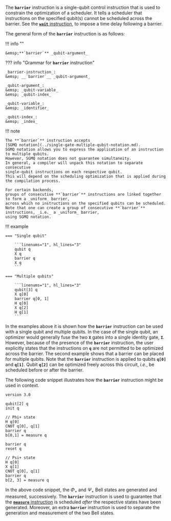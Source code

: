 The **`barrier`** instruction is a single-qubit control instruction
that is used to constrain the optimization of a scheduler.
It tells a scheduler that instructions on the specified qubit(s) cannot be scheduled across the barrier.
See the [**`wait`** instruction](wait_instruction.md), to impose a time delay following a barrier.

The general form of the **`barrier`** instruction is as follows:

!!! info ""

    &emsp;**`barrier`** _qubit-argument_

??? info "Grammar for **`barrier`** instruction"
    
    _barrier-instruction_:  
    &emsp; __`barrier`__ _qubit-argument_

    _qubit-argument_:  
    &emsp; _qubit-variable_  
    &emsp; _qubit-index_

    _qubit-variable_:  
    &emsp; _identifier_

    _qubit-index_:  
    &emsp; _index_

!!! note

    The **`barrier`** instruction accepts
    [SGMQ notation](../single-gate-multiple-qubit-notation.md).
    SGMQ notation allows you to express the application of an instruction to multiple qubits.
    However, SGMQ notation does not guarantee simultaneity.
    In general, a compiler will unpack this notation to separate consecutive
    single-qubit instructions on each respective qubit.
    This will depend on the scheduling optimization that is applied during the compilation process.

    For certain backends,
    groups of consecutive **`barrier`** instructions are linked together to form a _uniform_ barrier,
    across which no instructions on the specified qubits can be scheduled.
    Note that one can create a group of consecutive **`barrier`** instructions, _i.e._ a _uniform_ barrier,
    using SGMQ notation.

!!! example

    === "Single qubit"
    
        ```linenums="1", hl_lines="3"
        qubit q
        X q
        barrier q
        X q
        ```
    
    === "Multiple qubits"
    
        ```linenums="1", hl_lines="3"
        qubit[3] q
        X q[0]
        barrier q[0, 1]
        H q[0]
        X q[2]
        H q[1]
        ```

In the examples above it is shown how the **`barrier`** instruction can be used with a single qubit and multiple qubits.
In the case of the single qubit,
an optimizer would generally fuse the two **`X`** gates into a single identity gate, **`I`**.
However, because of the presence of the **`barrier`** instruction, the user explicitly states that the instructions on
**`q`** are not permitted to be optimized across the barrier.
The second example shows that a barrier can be placed for multiple qubits.
Note that the **`barrier`** instruction is applied to qubits **`q[0]`** and **`q[1]`**.
Qubit **`q[2]`** can be optimized freely across this circuit, _i.e._, be scheduled before or after the barrier. 

The following code snippet illustrates how the **`barrier`** instruction might be used in context.

```linenums="1", hl_lines="9 12 19"
version 3.0

qubit[2] q
init q

// Phi+ state
H q[0]
CNOT q[0], q[1]
barrier q
b[0,1] = measure q

barrier q
reset q

// Psi+ state
H q[0]
X q[1]
CNOT q[0], q[1]
barrier q
b[2, 3] = measure q
```

In the above code snippet, the $\Phi_{+}$ and $\Psi_{+}$ Bell states are generated and measured, successively.
The **`barrier`** instruction is used to guarantee that the
[**`measure`** instruction](../non_unitary_instructions/measure_instruction.md) is scheduled _after_ the respective
states have been generated. 
Moreover, an extra **`barrier`** instruction is used to separate the generation and measurement of the two Bell states.
